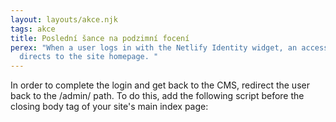 ```yaml
---
layout: layouts/akce.njk
tags: akce
title: Poslední šance na podzimní focení
perex: "When a user logs in with the Netlify Identity widget, an access token
  directs to the site homepage. "
---
```

In order to complete the login and get back to the CMS, redirect the user back to the /admin/ path. To do this, add the following script before the closing body tag of your site's main index page: